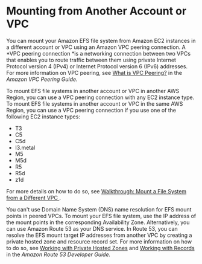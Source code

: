 # Mounting from Another Account or VPC<a name="manage-fs-access-vpc-peering"></a>

You can mount your Amazon EFS file system from Amazon EC2 instances in a different account or VPC using an Amazon VPC peering connection\. A *VPC peering connection *is a networking connection between two VPCs that enables you to route traffic between them using private Internet Protocol version 4 \(IPv4\) or Internet Protocol version 6 \(IPv6\) addresses\. For more information on VPC peering, see [What is VPC Peering?](https://docs.aws.amazon.com/vpc/latest/peering/Welcome.html) in the *Amazon VPC Peering Guide\.*

To mount EFS file systems in another account or VPC in another AWS Region, you can use a VPC peering connection with any EC2 instance type\. To mount EFS file systems in another account or VPC in the same AWS Region, you can use a VPC peering connection if you use one of the following EC2 instance types: 
+ T3
+ C5
+ C5d
+ I3\.metal
+ M5
+ M5d
+ R5
+ R5d
+ z1d

For more details on how to do so, see [Walkthrough: Mount a File System from a Different VPC ](efs-different-vpc.md)\.

You can't use Domain Name System \(DNS\) name resolution for EFS mount points in peered VPCs\. To mount your EFS file system, use the IP address of the mount points in the corresponding Availability Zone\. Alternatively, you can use Amazon Route 53 as your DNS service\. In Route 53, you can resolve the EFS mount target IP addresses from another VPC by creating a private hosted zone and resource record set\. For more information on how to do so, see [Working with Private Hosted Zones](https://docs.aws.amazon.com/Route53/latest/DeveloperGuide/hosted-zones-private.html) and [Working with Records](https://docs.aws.amazon.com/Route53/latest/DeveloperGuide/rrsets-working-with.html) in the *Amazon Route 53 Developer Guide\.*